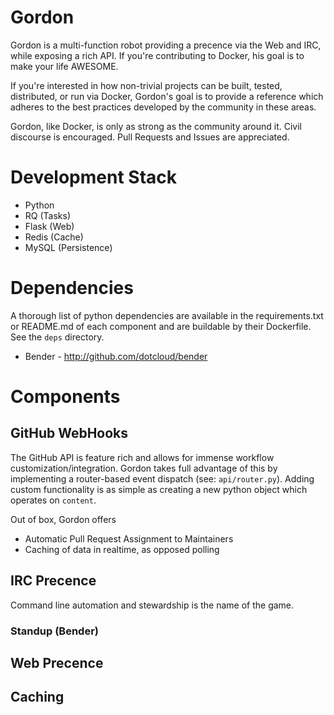 # Gordon

Gordon is a multi-function robot providing a precence via the Web and IRC, while exposing a rich API. If you're contributing to Docker, his goal is to make your life AWESOME.

If you're interested in how non-trivial projects can be built, tested, distributed, or run via Docker, Gordon's goal is to provide a reference which adheres to the best practices developed by the community in these areas.

Gordon, like Docker, is only as strong as the community around it. Civil discourse is encouraged. Pull Requests and Issues are appreciated.

# Development Stack

* Python 
* RQ (Tasks)
* Flask (Web)
* Redis (Cache)
* MySQL (Persistence)

# Dependencies

A thorough list of python dependencies are available in the requirements.txt or README.md of each component and are buildable by their Dockerfile. See the `deps` directory.

* Bender - http://github.com/dotcloud/bender

# Components

## GitHub WebHooks

The GitHub API is feature rich and allows for immense workflow customization/integration. Gordon takes full advantage of this by implementing a router-based event dispatch (see: `api/router.py`). Adding custom functionality is as simple as creating a new python object which operates on `content`. 

Out of box, Gordon offers

* Automatic Pull Request Assignment to Maintainers
* Caching of data in realtime, as opposed polling

## IRC Precence

Command line automation and stewardship is the name of the game. 

### Standup (Bender)


## Web Precence

## Caching


